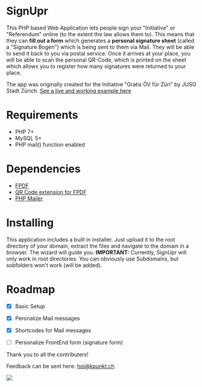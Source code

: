 # SignUpr
This PHP based Web Application lets people sign your "Initiative" or "Referendum" online (to the extent the law allows them to). This means that they can **fill out a form** which generates a **personal signature sheet** (called a "Signature Bogen") which is being sent to them via Mail. They will be able to send it back to you via postal service. Once it arrives at your place, you will be able to scan the personal QR-Code, which is printed on the sheet which allows you to register how many signatures were returned to your place.

The app was originally created for the Initiative "Gratis ÖV für Züri" by JUSO Stadt Zürich. [See a live and working example here](http://sign.gratis-oev-zueri.ch/) 



# Requirements

- PHP 7+
- MySQL 5+
- PHP mail() function enabled



# Dependencies

- [FPDF](https://github.com/Setasign/FPDF)
- [QR Code extension for FPDF](https://prgm.spipu.net/view/27)
- [PHP Mailer](https://github.com/PHPMailer/PHPMailer)



# Installing
This application includes a built in installer. Just upload it to the root directory of your domain, extract the files and navigate to the domain in a browser. The wizard will guide you. **IMPORTANT:** Currently, SignUpr will only work in root directories. You can obviously use Subdomains, but sobfolders won't work (will be added).



# Roadmap

- [x] Basic Setup
- [x] Peronalize Mail messages
- [x] Shortcodes for Mail messages
- [ ] Personalize FrontEnd form (signature form)



Thank you to all the contributers!

Feedback can be sent here: hoi@kpunkt.ch

<a href="https://www.buymeacoffee.com/timothyoesch"><img src="https://img.buymeacoffee.com/button-api/?text=Buy me a coffee&emoji=❤️&slug=timothyoesch&button_colour=FF5F5F&font_colour=ffffff&font_family=Cookie&outline_colour=000000&coffee_colour=FFDD00"></a>

